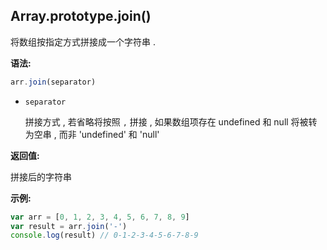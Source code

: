 ## Array.prototype.join()

将数组按指定方式拼接成一个字符串 .



**语法:**

```js
arr.join(separator)
```



- `separator`

  拼接方式 , 若省略将按照 `,` 拼接 , 如果数组项存在 undefined 和 null 将被转为空串 , 而非 'undefined' 和 'null'



**返回值:**

拼接后的字符串



**示例:**

```js
var arr = [0, 1, 2, 3, 4, 5, 6, 7, 8, 9]
var result = arr.join('-')
console.log(result) // 0-1-2-3-4-5-6-7-8-9
```

